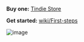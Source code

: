 **Buy one:** [Tindie Store](https://www.tindie.com/products/eried/flipper-zero-mayhem-hat-esp32btcamerasdnrf24/)

**Get started:** [wiki/First-steps](https://github.com/eried/flipperzero-mayhem/wiki/First-steps)

![image](https://user-images.githubusercontent.com/1091420/219699372-189b8b39-74ec-4bdc-a0cd-042887992f68.png)
